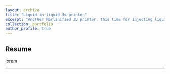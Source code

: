 ```yaml
---
layout: archive
title: "Liquid-in-liquid 3d printer"
excerpt: "Another Marlinified 3D printer, this time for injecting liquid metal on silicone resine."
collection: portfolio
author_profile: true
---
```


## Resume

lorem

---





